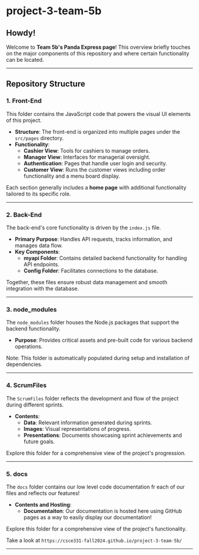 # project-3-team-5b

## Howdy!  
Welcome to **Team 5b's Panda Express page**! This overview briefly touches on the major components of this repository and where certain functionality can be located.

---

## Repository Structure  

### 1. Front-End  
This folder contains the JavaScript code that powers the visual UI elements of this project.  
- **Structure**: The front-end is organized into multiple pages under the `src/pages` directory.  
- **Functionality**:  
  - **Cashier View**: Tools for cashiers to manage orders.  
  - **Manager View**: Interfaces for managerial oversight.  
  - **Authentication**: Pages that handle user login and security.  
  - **Customer View**: Runs the customer views including order functionality and a menu board display.  

Each section generally includes a **home page** with additional functionality tailored to its specific role.

---

### 2. Back-End  
The back-end's core functionality is driven by the `index.js` file.  
- **Primary Purpose**: Handles API requests, tracks information, and manages data flow.  
- **Key Components**:  
  - **myapi Folder**: Contains detailed backend functionality for handling API endpoints.  
  - **Config Folder**: Facilitates connections to the database.  

Together, these files ensure robust data management and smooth integration with the database.

---

### 3. node_modules  
The `node_modules` folder houses the Node.js packages that support the backend functionality.  
- **Purpose**: Provides critical assets and pre-built code for various backend operations.  

Note: This folder is automatically populated during setup and installation of dependencies.

---

### 4. ScrumFiles  
The `ScrumFiles` folder reflects the development and flow of the project during different sprints.  
- **Contents**:  
  - **Data**: Relevant information generated during sprints.  
  - **Images**: Visual representations of progress.  
  - **Presentations**: Documents showcasing sprint achievements and future goals.  

Explore this folder for a comprehensive view of the project's progression.

---

### 5. docs 
The `docs` folder contains our low level code documentation fr each of our files and reflects our features!
- **Contents and Hosting**:  
  - **Documentaiton**: Our documentation is hosted here using GitHub pages as a way to easily display our documentation!

Explore this folder for a comprehensive view of the project's functionality.

Take a look at `https://csce331-fall2024.github.io/project-3-team-5b/`

---
